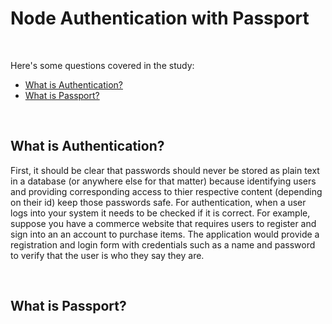 # Node Authentication with Passport

<br>

Here's some questions covered in the study:

* [What is Authentication?](#)
* [What is Passport?](#)

<br>

## What is Authentication?
First, it should be clear that passwords should never be stored as plain text in a database (or anywhere else for that matter) because identifying users and providing corresponding access to thier respective content (depending on their id) keep those passwords safe. For authentication, when a user logs into your system it needs to be checked if it is correct. For example, suppose you have a commerce website that requires users to register and sign into an an account to purchase items. The application would provide a registration and login form with credentials such as a name and password to verify that the user is who they say they are.

<br>

## What is Passport?



<br>